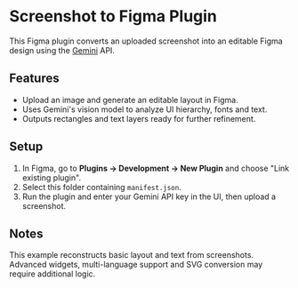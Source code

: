 # Screenshot to Figma Plugin

This Figma plugin converts an uploaded screenshot into an editable Figma design using the [Gemini](https://ai.google.dev/) API.

## Features

- Upload an image and generate an editable layout in Figma.
- Uses Gemini's vision model to analyze UI hierarchy, fonts and text.
- Outputs rectangles and text layers ready for further refinement.

## Setup

1. In Figma, go to **Plugins → Development → New Plugin** and choose "Link existing plugin".
2. Select this folder containing `manifest.json`.
3. Run the plugin and enter your Gemini API key in the UI, then upload a screenshot.

## Notes

This example reconstructs basic layout and text from screenshots. Advanced widgets, multi-language support and SVG conversion may require additional logic.
